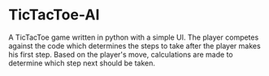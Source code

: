 # TicTacToe-AI

A TicTacToe game written in python with a simple UI. The player competes against the code which determines the steps to take after the player makes his first step. Based on the player's move, calculations are made to determine which step next should be taken.

